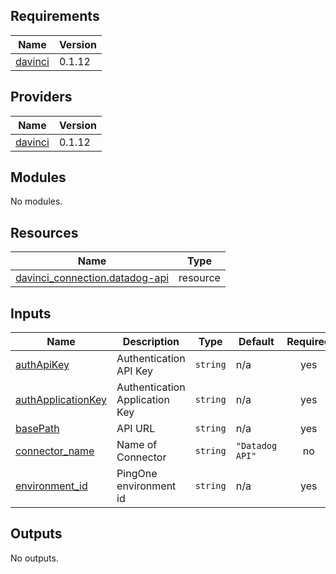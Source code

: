 <!-- BEGIN_TF_DOCS -->
## Requirements

| Name | Version |
|------|---------|
| <a name="requirement_davinci"></a> [davinci](#requirement\_davinci) | 0.1.12 |

## Providers

| Name | Version |
|------|---------|
| <a name="provider_davinci"></a> [davinci](#provider\_davinci) | 0.1.12 |

## Modules

No modules.

## Resources

| Name | Type |
|------|------|
| [davinci_connection.datadog-api](https://registry.terraform.io/providers/pingidentity/davinci/0.1.12/docs/resources/connection) | resource |

## Inputs

| Name | Description | Type | Default | Required |
|------|-------------|------|---------|:--------:|
| <a name="input_authApiKey"></a> [authApiKey](#input\_authApiKey) | Authentication API Key | `string` | n/a | yes |
| <a name="input_authApplicationKey"></a> [authApplicationKey](#input\_authApplicationKey) | Authentication Application Key | `string` | n/a | yes |
| <a name="input_basePath"></a> [basePath](#input\_basePath) | API URL | `string` | n/a | yes |
| <a name="input_connector_name"></a> [connector\_name](#input\_connector\_name) | Name of Connector | `string` | `"Datadog API"` | no |
| <a name="input_environment_id"></a> [environment\_id](#input\_environment\_id) | PingOne environment id | `string` | n/a | yes |

## Outputs

No outputs.
<!-- END_TF_DOCS -->